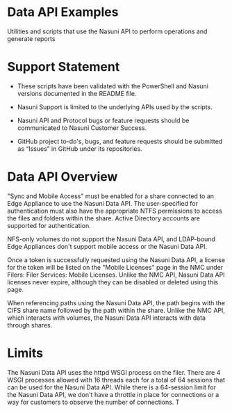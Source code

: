 # Data API Examples
Utilities and scripts that use the Nasuni API to perform operations and generate reports

# Support Statement

*   These scripts have been validated with the PowerShell and Nasuni versions documented in the README file.
    
*   Nasuni Support is limited to the underlying APIs used by the scripts.
    
*   Nasuni API and Protocol bugs or feature requests should be communicated to Nasuni Customer Success.
    
*   GitHub project to-do's, bugs, and feature requests should be submitted as “Issues” in GitHub under its repositories.

# Data API Overview
"Sync and Mobile Access" must be enabled for a share connected to an Edge Appliance to use the Nasuni Data API. The user-specified for authentication must also have the appropriate NTFS permissions to access the files and folders within the share. Active Directory accounts are supported for authentication. 

NFS-only volumes do not support the Nasuni Data API, and LDAP-bound Edge Appliances don't support mobile access or the Nasuni Data API.

Once a token is successfully requested using the Nasuni Data API, a license for the token will be listed on the "Mobile Licenses" page in the NMC under Filers: Filer Services: Mobile Licenses. Unlike the NMC API, Nasuni Data API licenses never expire, although they can be disabled or deleted using this page.

When referencing paths using the Nasuni Data API, the path begins with the CIFS share name followed by the path within the share. Unlike the NMC API, which interacts with volumes, the Nasuni Data API interacts with data through shares.

# Limits
The Nasuni Data API uses the httpd WSGI process on the filer. There are 4 WSGI processes allowed with 16 threads each for a total of 64 sessions that can be used for the Nasuni Data API. While there is a 64-session limit for the Nasuni Data API, we don't have a throttle in place for connections or a way for customers to observe the number of connections. T
